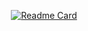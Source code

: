 <div align="center">


[![Readme Card](https://github-readme-stats-one-bice.vercel.app/api?username=Steve-Yuu&show_icons=true&role=OWNER,ORGANIZATION_MEMBER,COLLABORATOR)](#)
